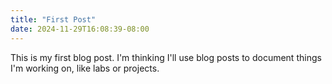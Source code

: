 ```yaml
---
title: "First Post"
date: 2024-11-29T16:08:39-08:00
---
```


This is my first blog post. I'm thinking I'll use blog posts to document things I'm working on, like labs or projects.